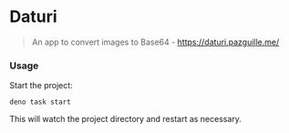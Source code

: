 # Daturi

> An app to convert images to Base64 - https://daturi.pazguille.me/

### Usage

Start the project:

```
deno task start
```

This will watch the project directory and restart as necessary.
